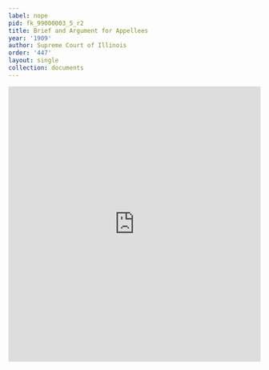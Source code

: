 ```yaml
---
label: nope
pid: fk_99000003_5_r2
title: Brief and Argument for Appellees
year: '1909'
author: Supreme Court of Illinois
order: '447'
layout: single
collection: documents
---
```

<iframe src="https://northwestern.app.box.com/embed/s/twoug2dzcivsj7yfvgk7cvlcoz0chgga?sortColumn=date&view=list" width="100%" height="550" frameborder="0" allowfullscreen webkitallowfullscreen msallowfullscreen></iframe>
